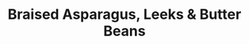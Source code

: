 ---
title: Braised Asparagus, Leeks & Butter Beans
summary: Tender asparagus and leeks braised with creamy butter beans in a light, lemony broth—simple, nourishing, and vegan.

linkout: https://frommybowl.com/braised-asparagus-leeks-butter-beans/

tags:
- vegan
- spring
- beans
- side

servings: 4
time: 35m

ingredients:
- 2 tbsp olive oil
- 2 leeks, sliced
- 3 cloves garlic, minced
- 1 bunch asparagus, trimmed and cut into pieces
- 2 cans butter beans, drained and rinsed
- 1 cup vegetable broth
- Zest and juice of 1 lemon
- Salt and pepper, to taste
- Fresh parsley, chopped (to serve)

directions:
- Heat olive oil in a large pan over medium heat. Add leeks and cook until soft, about 5 minutes.
- Add garlic and asparagus, sauté for 2–3 minutes.
- Stir in butter beans, vegetable broth, lemon zest, and juice. Season with salt and pepper.
- Cover and simmer for 10–15 minutes until asparagus is tender and broth is slightly reduced.
- Serve topped with fresh parsley.
---